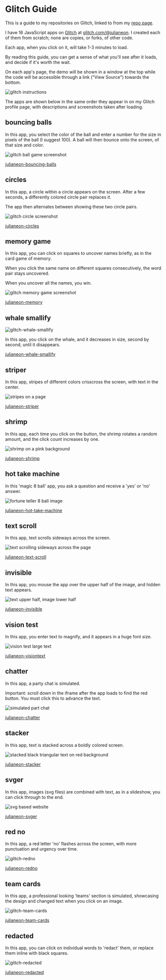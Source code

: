 # Glitch Guide

This is a guide to my repositories on Glitch, linked to from my [repo page](./repo_guide.md). 

I have 16 JavaScript apps on [Glitch](https://glitch.com) at [glitch.com/@julianeon](https://glitch.com/@julianeon).  I created each of them from scratch; none are copies, or forks, of other code.

Each app, when you click on it, will take 1-3 minutes to load. 

By reading this guide, you can get a sense of what you'll see after it loads, and decide if it's worth the wait.

On each app's page, the demo will be shown in a window at the top while the code will be accessible through a link ("View Source") towards the bottom.

![glitch instructions](./glitch_instructions.png)


The apps are shown below in the same order they appear in on my Glitch profile page, with descriptions and screenshots taken after loading.

## bouncing balls 

In this app, you select the color of the ball and enter a number for the size in pixels of the ball (I suggest 100). A ball will then bounce onto the screen, of that size and color.

![glitch ball game screenshot](./glitch_bouncing_balls.png)

[julianeon-bouncing-balls](https://glitch.com/~julianeon-bouncing-balls)

## circles

In this app, a circle within a circle appears on the screen. After a few seconds, a differently colored circle pair replaces it.

The app then alternates between showing these two circle pairs.

![glitch circle screenshot](./glitch_circles.png)

[julianeon-circles](https://glitch.com/~julianeon-circles)

## memory game

In this app, you can click on squares to uncover names briefly, as in the card game of memory. 

When you click the same name on different squares consecutively, the word pair stays uncovered. 

When you uncover all the names, you win.

![glitch memory game screenshot](./glitch_memory.png)

[julianeon-memory](https://glitch.com/~julianeon-memory)

## whale smallify

![glitch-whale-smallify](./glitch_whale_smallify.png)

In this app, you click on the whale, and it decreases in size, second by second, until it disappears.

[julianeon-whale-smallify](https://glitch.com/~julianeon-whale-smallify)

## striper

In this app, stripes of different colors crisscross the screen, with text in the center.

![stripes on a page](./glitch_striper.png)

[julianeon-striper](https://glitch.com/~julianeon-striper)

## shrimp

In this app, each time you click on the button, the shrimp rotates a random amount, and the click count increases by one.

![shrimp on a pink background](./glitch_shrimp.png)

[julianeon-shrimp](https://glitch.com/~julianeon-shrimp)


## hot take machine

In this 'magic 8 ball' app, you ask a question and receive a 'yes' or 'no' answer.

![fortune teller 8 ball image](./glitch_hot_take.png)

[julianeon-hot-take-machine](https://glitch.com/~julianeon-hot-take-machine)

## text scroll

In this app, text scrolls sideways across the screen.

![text scrolling sideways across the page](./glitch_text_scroll.png)

[julianeon-text-scroll](https://glitch.com/~julianeon-text-scroll)

## invisible

In this app, you mouse the app over the upper half of the image, and hidden text appears.

![text upper half, image lower half](./glitch_invisible_text.png)

[julianeon-invisible](https://glitch.com/~julianeon-invisible)

## vision test

In this app, you enter text to magnify, and it appears in a huge font size.

![vision test large text](./glitch_vision_test.png)

[julianeon-visiontext](https://glitch.com/~julianeon-visiontest)

## chatter

In this app, a party chat is simulated. 

Important: scroll down in the iframe after the app loads to find the red button. You must click this to advance the text.

![simulated part chat](./glitch_chat.png)

[julianeon-chatter](https://glitch.com/~julianeon-chatter)

## stacker

In this app, text is stacked across a boldly colored screen.

![stacked black triangular text on red background](./glitch_stacker.png)

[julianeon-stacker](https://glitch.com/~julianeon-stacker)

## svger

In this app, images (svg files) are combined with text, as in a slideshow, you can click through to the end.

![svg based website](./glitch_svger.png)

[julianeon-svger](https://glitch.com/~julianeon-svger)

## red no

In this app, a red letter 'no' flashes across the screen, with more punctuation and urgency over time.

![glitch-redno](./glitch_redno.png)

[julianeon-redno](https://glitch.com/~julianeon-redno)

## team cards

In this app, a professional looking 'teams' section is simulated, showcasing the design and changed text when you click on an image.

![glitch-team-cards](./glitch_team_cards.png)

[julianeon-team-cards](https://glitch.com/~julianeon-team-cards)

## redacted

In this app, you can click on individual words to 'redact' them, or replace them inline with black squares.

![glitch-redacted](./glitch_redacted.png)

[julianeon-redacted](https://glitch.com/~julianeon-redacted)


